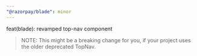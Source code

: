 ```yaml
---
"@razorpay/blade": minor
---
```


feat(blade): revamped top-nav component 

> NOTE: 
> This might be a breaking change for you, if your project uses the older deprecated TopNav. 

